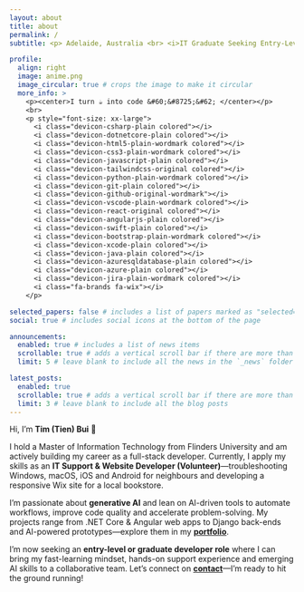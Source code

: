 ```yaml
---
layout: about
title: about
permalink: /
subtitle: <p> Adelaide, Australia <br> <i>IT Graduate Seeking Entry-Level Opportunities </i>  </p>

profile:
  align: right
  image: anime.png
  image_circular: true # crops the image to make it circular
  more_info: >
    <p><center>I turn ☕️ into code &#60;&#8725;&#62; </center></p>
    <br>
    <p style="font-size: xx-large">
      <i class="devicon-csharp-plain colored"></i>
      <i class="devicon-dotnetcore-plain colored"></i>
      <i class="devicon-html5-plain-wordmark colored"></i>
      <i class="devicon-css3-plain-wordmark colored"></i>
      <i class="devicon-javascript-plain colored"></i>
      <i class="devicon-tailwindcss-original colored"></i>
      <i class="devicon-python-plain-wordmark colored"></i>
      <i class="devicon-git-plain colored"></i>
      <i class="devicon-github-original-wordmark"></i>
      <i class="devicon-vscode-plain-wordmark colored"></i>
      <i class="devicon-react-original colored"></i>
      <i class="devicon-angularjs-plain colored"></i>
      <i class="devicon-swift-plain colored"></i>
      <i class="devicon-bootstrap-plain-wordmark colored"></i>
      <i class="devicon-xcode-plain colored"></i>
      <i class="devicon-java-plain colored"></i>
      <i class="devicon-azuresqldatabase-plain colored"></i>
      <i class="devicon-azure-plain colored"></i>
      <i class="devicon-jira-plain-wordmark colored"></i>
      <i class="fa-brands fa-wix"></i>
    </p>

selected_papers: false # includes a list of papers marked as "selected={true}"
social: true # includes social icons at the bottom of the page

announcements:
  enabled: true # includes a list of news items
  scrollable: true # adds a vertical scroll bar if there are more than 3 news items
  limit: 5 # leave blank to include all the news in the `_news` folder

latest_posts:
  enabled: true
  scrollable: true # adds a vertical scroll bar if there are more than 3 new posts items
  limit: 3 # leave blank to include all the blog posts
---
```


Hi, I’m **Tim (Tien) Bui** 👋

I hold a Master of Information Technology from Flinders University and am actively building my career as a full-stack developer. Currently, I apply my skills as an **IT Support & Website Developer (Volunteer)**—troubleshooting Windows, macOS, iOS and Android for neighbours and developing a responsive Wix site for a local bookstore.

I’m passionate about **generative AI** and lean on AI-driven tools to automate workflows, improve code quality and accelerate problem-solving. My projects range from .NET Core & Angular web apps to Django back-ends and AI-powered prototypes—explore them in my [**portfolio**](/projects/).

I’m now seeking an **entry-level or graduate developer role** where I can bring my fast-learning mindset, hands-on support experience and emerging AI skills to a collaborative team. Let’s connect on [**contact**](/contact/)—I’m ready to hit the ground running!
